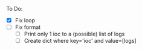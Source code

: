 To Do:
 - [x] Fix loop
 - [ ] Fix format
    - [ ] Print only 1 ioc to a (possible) list of logs 
    - [ ] Create dict where key='ioc' and value=[logs]
